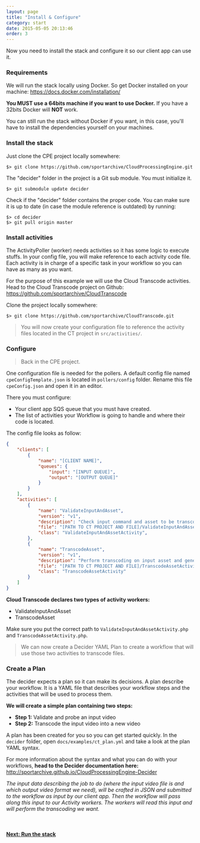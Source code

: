 ```yaml
---
layout: page
title: "Install & Configure"
category: start
date: 2015-05-05 20:13:46
order: 3
---
```


Now you need to install the stack and configure it so our client app can use it.

### Requirements

We will run the stack locally using Docker. So get Docker installed on your machine: https://docs.docker.com/installation/

<b>You MUST use a 64bits machine if you want to use Docker.</b> If you have a 32bits Docker will **NOT** work. 

You can still run the stack without Docker if you want, in this case, you'll have to install the dependencies yourself on your machines.

### Install the stack

Just clone the CPE project locally somewhere:

    $> git clone https://github.com/sportarchive/CloudProcessingEngine.git

The "decider" folder in the project is a Git sub module. You must initialize it.

    $> git submodule update decider

Check if the "decider" folder contains the proper code. You can make sure it is up to date (in case the module reference is outdated) by running:

    $> cd decider
    $> git pull origin master

### Install activities

The ActivityPoller (worker) needs activities so it has some logic to execute stuffs. In your config file, you will make reference to each activity code file. Each activity is in charge of a specific task in your workflow so you can have as many as you want.

For the purpose of this example we will use the Cloud Transcode activities. Head to the Cloud Transcode project on Github: https://github.com/sportarchive/CloudTranscode

Clone the project locally somewhere:

    $> git clone https://github.com/sportarchive/CloudTranscode.git

> You will now create your configuration file to reference the activity files located in the CT project in `src/activities/`.

### Configure

> Back in the CPE project.

One configuration file is needed for the pollers. A default config file named `cpeConfigTemplate.json` is located in `pollers/config` folder. Rename this file `cpeConfig.json` and open it in an editor.

There you must configure:

   - Your client app SQS queue that you must have created. 
   - The list of activities your Workflow is going to handle and where their code is located.

The config file looks as follow:

```json
{
    "clients": [
        {
            "name": "[CLIENT NAME]",
            "queues": {
                "input": "[INPUT QUEUE]",
                "output": "[OUTPUT QUEUE]"
            }
        }
    ],
    "activities": [
        {
            "name": "ValidateInputAndAsset",
            "version": "v1",
            "description": "Check input command and asset to be transcoded. FFProbe the input file.",
            "file": "[PATH TO CT PROJECT AND FILE]/ValidateInputAndAssetActivity.php",
            "class": "ValidateInputAndAssetActivity",
        },
        {
            "name": "TranscodeAsset",
            "version": "v1",
            "description": "Perform transcoding on input asset and generate output file(s)",
            "file": "[PATH TO CT PROJECT AND FILE]/TranscodeAssetActivity.php",
            "class": "TranscodeAssetActivity"
        }
    ]
}
```

**Cloud Transcode declares two types of activity workers:**

   - ValidateInputAndAsset
   - TranscodeAsset

Make sure you put the correct path to `ValidateInputAndAssetActivity.php` and `TranscodeAssetActivity.php`.

> We can now create a Decider YAML Plan to create a workflow that will use those two activities to transcode files.

### Create a Plan

The decider expects a plan so it can make its decisions. A plan describe your workflow. It is a YAML file that describes your workflow steps and the activities that will be used to process them.

**We will create a simple plan containing two steps:**

   - **Step 1:** Validate and probe an input video
   - **Step 2:** Transcode the input video into a new video
    
A plan has been created for you so you can get started quickly. In the `decider` folder, open `docs/examples/ct_plan.yml` and take a look at the plan YAML syntax.

For more information about the syntax and what you can do with your workflows, **head to the Decider documentation here:** http://sportarchive.github.io/CloudProcessingEngine-Decider

*The input data describing the job to do (where the input video file is and which output video format we need), will be crafted in JSON and submitted to the workflow as input by our client app. Then the workflow will pass along this input to our Activity workers. The workers will read this input and will perform the transcoding we want.*

<br>

<p>
<h4><a href="local-stack.html">Next: Run the stack</a></h4>
</p>
